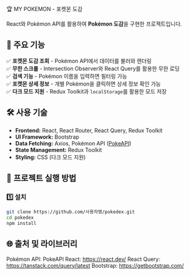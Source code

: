 🏆 MY POKEMON - 포켓몬 도감

React와 Pokémon API를 활용하여 **Pokémon 도감**을 구현한 프로젝트입니다.

## 🌟 주요 기능
✅ **포켓몬 도감 조회** - Pokémon API에서 데이터를 불러와 렌더링  
✅ **무한 스크롤** - Intersection Observer와 React Query를 활용한 무한 로딩  
✅ **검색 기능** - Pokémon 이름을 입력하면 필터링 가능  
✅ **포켓몬 상세 정보** - 개별 Pokémon을 클릭하면 상세 정보 확인 가능  
✅ **다크 모드 지원** - Redux Toolkit과 `localStorage`를 활용한 모드 저장  

## 🛠️ 사용 기술
- **Frontend:** React, React Router, React Query, Redux Toolkit
- **UI Framework:** Bootstrap
- **Data Fetching:** Axios, Pokémon API ([PokeAPI](https://pokeapi.co/))
- **State Management:** Redux Toolkit
- **Styling:** CSS (다크 모드 지원)

## 🔗 프로젝트 실행 방법
### 1️⃣ **설치**
```bash
git clone https://github.com/사용자명/pokedex.git
cd pokedex
npm install
```

## 🌐 출처 및 라이브러리
Pokémon API: PokeAPI
React: https://react.dev/
React Query: https://tanstack.com/query/latest
Bootstrap: https://getbootstrap.com/
